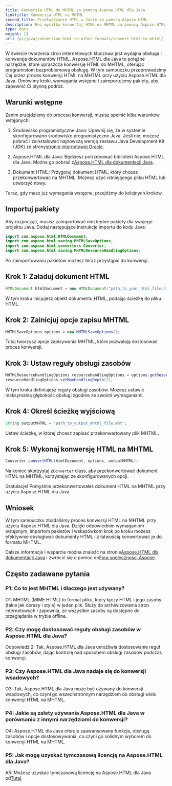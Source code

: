 ```yaml
---
title: Konwersja HTML do MHTML za pomocą Aspose.HTML dla Java
linktitle: Konwersja HTML na MHTML
second_title: Przetwarzanie HTML w Javie za pomocą Aspose.HTML
description: Bez wysiłku konwertuj HTML na MHTML za pomocą Aspose.HTML dla Java. Postępuj zgodnie z naszym przewodnikiem krok po kroku, aby uzyskać efektywną konwersję HTML na MHTML.
type: docs
weight: 11
url: /pl/java/conversion-html-to-other-formats/convert-html-to-mhtml/
---
```

W świecie tworzenia stron internetowych kluczowa jest wydajna obsługa i konwersja dokumentów HTML. Aspose.HTML dla Java to potężne narzędzie, które upraszcza konwersję HTML do MHTML, oferując programistom bezproblemową obsługę. W tym samouczku przeprowadzimy Cię przez proces konwersji HTML na MHTML przy użyciu Aspose.HTML dla Java. Omówimy kroki, wymagania wstępne i zaimportujemy pakiety, aby zapewnić Ci płynną podróż.

## Warunki wstępne

Zanim przejdziemy do procesu konwersji, musisz spełnić kilka warunków wstępnych:

1. Środowisko programistyczne Java: Upewnij się, że w systemie skonfigurowano środowisko programistyczne Java. Jeśli nie, możesz pobrać i zainstalować najnowszą wersję zestawu Java Development Kit (JDK) ze strony[stronie internetowej Oracle](https://www.oracle.com/java/technologies/javase-downloads.html).

2.  Aspose.HTML dla Java: Będziesz potrzebować biblioteki Aspose.HTML dla Java. Można go pobrać z[Aspose.HTML dla dokumentacji Java](https://reference.aspose.com/html/java/).

3. Dokument HTML: Przygotuj dokument HTML, który chcesz przekonwertować na MHTML. Możesz użyć istniejącego pliku HTML lub utworzyć nowy.

Teraz, gdy masz już wymagania wstępne, przejdźmy do kolejnych kroków.

## Importuj pakiety

Aby rozpocząć, musisz zaimportować niezbędne pakiety dla swojego projektu Java. Dodaj następujące instrukcje importu do kodu Java:

```java
import com.aspose.html.HTMLDocument;
import com.aspose.html.saving.MHTMLSaveOptions;
import com.aspose.html.converters.Converter;
import com.aspose.html.saving.MHTMLResourceHandlingOptions;
```

Po zaimportowaniu pakietów możesz teraz przystąpić do konwersji.

## Krok 1: Załaduj dokument HTML

```java
HTMLDocument htmlDocument = new HTMLDocument("path_to_your_html_file.html");
```

W tym kroku inicjujesz obiekt dokumentu HTML, podając ścieżkę do pliku HTML.

## Krok 2: Zainicjuj opcje zapisu MHTML

```java
MHTMLSaveOptions options = new MHTMLSaveOptions();
```

Tutaj tworzysz opcje zapisywania MHTML, które pozwalają dostosować proces konwersji.

## Krok 3: Ustaw reguły obsługi zasobów

```java
MHTMLResourceHandlingOptions resourceHandlingOptions = options.getResourceHandlingOptions();
resourceHandlingOptions.setMaxHandlingDepth(1);
```

W tym kroku definiujesz reguły obsługi zasobów. Możesz ustawić maksymalną głębokość obsługi zgodnie ze swoimi wymaganiami.

## Krok 4: Określ ścieżkę wyjściową

```java
String outputMHTML = "path_to_output_mhtml_file.mht";
```

Ustaw ścieżkę, w której chcesz zapisać przekonwertowany plik MHTML.

## Krok 5: Wykonaj konwersję HTML na MHTML

```java
Converter.convertHTML(htmlDocument, options, outputMHTML);
```

 Na koniec skorzystaj z`Converter` class, aby przekonwertować dokument HTML na MHTML, korzystając ze skonfigurowanych opcji.

Gratulacje! Pomyślnie przekonwertowałeś dokument HTML na MHTML przy użyciu Aspose.HTML dla Java.

## Wniosek

W tym samouczku zbadaliśmy proces konwersji HTML na MHTML przy użyciu Aspose.HTML dla Java. Dzięki odpowiednim wymaganiom wstępnym, importom pakietów i wskazówkom krok po kroku możesz efektywnie obsługiwać dokumenty HTML i z łatwością konwertować je do formatu MHTML.

 Dalsze informacje i wsparcie można znaleźć na stronie[Aspose.HTML dla dokumentacji Java](https://reference.aspose.com/html/java/) i zwrócić się o pomoc do[Fora społeczności Aspose](https://forum.aspose.com/).

## Często zadawane pytania

### P1: Co to jest MHTML i dlaczego jest używany?

O1: MHTML (MIME HTML) to format pliku, który łączy HTML i jego zasoby (takie jak obrazy i style) w jeden plik. Służy do archiwizowania stron internetowych i zapewnia, że wszystkie zasoby są dostępne do przeglądania w trybie offline.

### P2: Czy mogę dostosować reguły obsługi zasobów w Aspose.HTML dla Java?

Odpowiedź 2: Tak, Aspose.HTML dla Java umożliwia dostosowanie reguł obsługi zasobów, dając kontrolę nad sposobem obsługi zasobów podczas konwersji.

### P3: Czy Aspose.HTML dla Java nadaje się do konwersji wsadowych?

O3: Tak, Aspose.HTML dla Java może być używany do konwersji wsadowych, co czyni go wszechstronnym narzędziem do obsługi wielu konwersji HTML na MHTML.

### P4: Jakie są zalety używania Aspose.HTML dla Java w porównaniu z innymi narzędziami do konwersji?

O4: Aspose.HTML dla Java oferuje zaawansowane funkcje, obsługę zasobów i opcje dostosowywania, co czyni go solidnym wyborem do konwersji HTML na MHTML.

### P5: Jak mogę uzyskać tymczasową licencję na Aspose.HTML dla Java?

A5: Możesz uzyskać tymczasową licencję na Aspose.HTML dla Java od[Tutaj](https://purchase.aspose.com/temporary-license/).